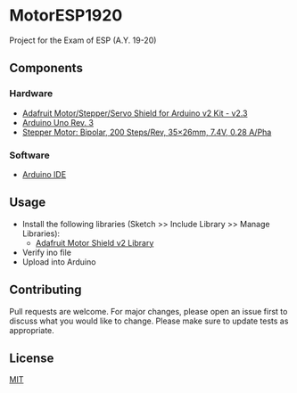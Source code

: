# MotorESP1920
Project for the Exam of ESP (A.Y. 19-20)

## Components
### Hardware
* [Adafruit Motor/Stepper/Servo Shield for Arduino v2 Kit - v2.3](https://www.adafruit.com/product/1438)
* [Arduino Uno Rev. 3](https://store.arduino.cc/arduino-uno-rev3)
* [Stepper Motor: Bipolar, 200 Steps/Rev, 35×26mm, 7.4V, 0.28 A/Pha](https://www.robot-domestici.it/joomla/home/stepper-motor-bipolar-200-stepsrev-35t26mm-74v-028-apha/reprap)
### Software
* [Arduino IDE](https://www.arduino.cc/en/main/software)

## Usage
* Install the following libraries (Sketch >> Include Library >> Manage Libraries):
  * [Adafruit Motor Shield v2 Library](https://github.com/adafruit/Adafruit_Motor_Shield_V2_Library)
* Verify ino file
* Upload into Arduino

## Contributing
Pull requests are welcome. For major changes, please open an issue first to discuss what you would like to change.
Please make sure to update tests as appropriate.

## License
[MIT](https://choosealicense.com/licenses/mit/)
